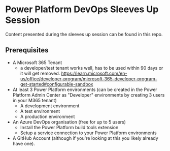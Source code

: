 # Power Platform DevOps Sleeves Up Session

Content presented during the sleeves up session can be found in this repo. 

## Prerequisites

- A Microsoft 365 Tenant
  - a developer/test tenant works well, has to be used within 90 days or it will get removed. https://learn.microsoft.com/en-us/office/developer-program/microsoft-365-developer-program-get-started#configurable-sandbox
- At least 3 Power Platform environments (can be created in the Power Platform Admin Center as "Developer" environments by creating 3 users in your M365 tenant)
  - A development environment
  - A test environment
  - A production environment
- An Azure DevOps organisation (free for up to 5 users)
  - Install the Power Platform build tools extension
  - Setup a service connection to your Power Platform environments
- A GitHub Account (although if you're looking at this you likely already have one).

